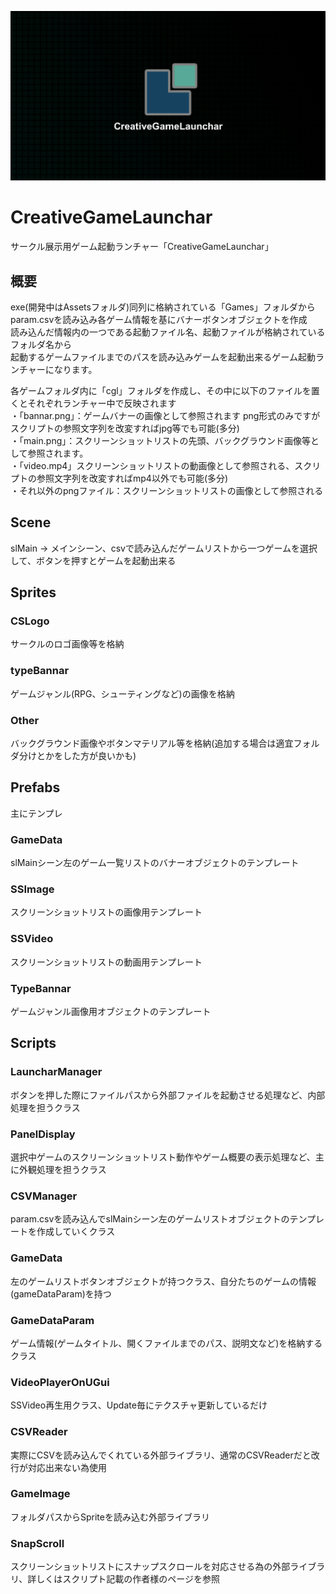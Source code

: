 ![Top Image](https://github.com/Creative-Staff/CreativeGameLaunchar/blob/master/Assets/Sprites/Other/cgl.PNG)

# CreativeGameLaunchar
サークル展示用ゲーム起動ランチャー「CreativeGameLaunchar」

## 概要
exe(開発中はAssetsフォルダ)同列に格納されている「Games」フォルダからparam.csvを読み込み各ゲーム情報を基にバナーボタンオブジェクトを作成  
読み込んだ情報内の一つである起動ファイル名、起動ファイルが格納されているフォルダ名から  
起動するゲームファイルまでのパスを読み込みゲームを起動出来るゲーム起動ランチャーになります。  

各ゲームフォルダ内に「cgl」フォルダを作成し、その中に以下のファイルを置くとそれぞれランチャー中で反映されます  
・「bannar.png」：ゲームバナーの画像として参照されます png形式のみですがスクリプトの参照文字列を改変すればjpg等でも可能(多分)  
・「main.png」：スクリーンショットリストの先頭、バックグラウンド画像等として参照されます。  
・「video.mp4」スクリーンショットリストの動画像として参照される、スクリプトの参照文字列を改変すればmp4以外でも可能(多分)  
・それ以外のpngファイル：スクリーンショットリストの画像として参照される  

## Scene 
slMain -> メインシーン、csvで読み込んだゲームリストから一つゲームを選択して、ボタンを押すとゲームを起動出来る  
## Sprites
### CSLogo
サークルのロゴ画像等を格納  
### typeBannar
ゲームジャンル(RPG、シューティングなど)の画像を格納  
### Other
バックグラウンド画像やボタンマテリアル等を格納(追加する場合は適宜フォルダ分けとかをした方が良いかも)  
## Prefabs
主にテンプレ
### GameData
slMainシーン左のゲーム一覧リストのバナーオブジェクトのテンプレート  
### SSImage
スクリーンショットリストの画像用テンプレート  
### SSVideo
スクリーンショットリストの動画用テンプレート  
### TypeBannar
ゲームジャンル画像用オブジェクトのテンプレート  
## Scripts
### LauncharManager
ボタンを押した際にファイルパスから外部ファイルを起動させる処理など、内部処理を担うクラス  
### PanelDisplay
選択中ゲームのスクリーンショットリスト動作やゲーム概要の表示処理など、主に外観処理を担うクラス  
### CSVManager
param.csvを読み込んでslMainシーン左のゲームリストオブジェクトのテンプレートを作成していくクラス  
### GameData
左のゲームリストボタンオブジェクトが持つクラス、自分たちのゲームの情報(gameDataParam)を持つ  
### GameDataParam
ゲーム情報(ゲームタイトル、開くファイルまでのパス、説明文など)を格納するクラス  
### VideoPlayerOnUGui
SSVideo再生用クラス、Update毎にテクスチャ更新しているだけ  
### CSVReader
実際にCSVを読み込んでくれている外部ライブラリ、通常のCSVReaderだと改行が対応出来ない為使用
### GameImage
フォルダパスからSpriteを読み込む外部ライブラリ
### SnapScroll
スクリーンショットリストにスナップスクロールを対応させる為の外部ライブラリ、詳しくはスクリプト記載の作者様のページを参照
